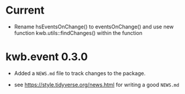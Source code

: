 # Current

* Rename hsEventsOnChange() to eventsOnChange() and use new function
  kwb.utils::findChanges() within the function

# kwb.event 0.3.0

* Added a `NEWS.md` file to track changes to the package.

* see https://style.tidyverse.org/news.html for writing a good `NEWS.md`


